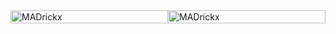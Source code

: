 <div style="display:flex; flex-direction:row;">
<img style="width:100%" src="https://github-readme-stats.vercel.app/api?username=MADrickx&show_icons=true&locale=en&count_private=true&theme=radical&hide=issues,contribs" alt="MADrickx" />
<img style="width:100%" src="https://github-readme-streak-stats.herokuapp.com/?user=MADrickx&" alt="MADrickx" />
</div>
